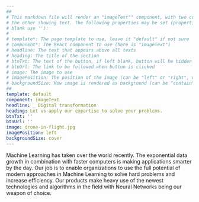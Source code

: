 ```yaml
---
##
# This markdown file will render an "imageText"" component, with two columns: one column showing an image and
# the other showing text. The following properties may be set (properties with * are required, to leave a property
# blank use ''):
#
# template*: The page template to use, leave it "default" if not sure
# component*: The React component to use (here is "imageText")
# headline: The text that appears above all texts
# heading: The title of the section
# btnTxt: The text of the button, if left blank, button will be hidden
# btnUrl: The link to be followed when button is clicked
# image: The image to use
# imagePosition: The position of the image (can be "left" or "right", default is "left")
# backgroundSize: How image is rendered as background (can be "contain" or "cover", default is "cover")
##
template: default
component: imageText
headline: _ Digital transformation
heading: Let us apply our expertise to solve your problems.
btnTxt: ''
btnUrl: ''
image: drone-in-flight.jpg
imagePosition: left
backgroundSize: cover
---
```


Machine Learning has taken over the world recently. The exponential data growth in combination with faster
computers is making applications smarter by the day. Our job is to enable organizations to use the full potential of
modern approaches in Machine Learning to solve hard problems and increase efficiency. Our products make heavy use of 
the newest technologies and algorithms in the field with Neural Networks being our weapon of choice.
